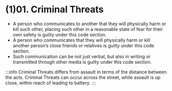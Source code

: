 # (1)01. Criminal Threats

- A person who communicates to another that they will physically harm or kill such other, placing such other in a reasonable state of fear for their own safety is guilty under this code section.
- A person who communicates that they will physically harm or kill another person’s close friends or relatives is guilty under this code section.
- Such communication can be not just verbal, but also in writing or transmitted through other media is guilty under this code section.

:::info
Criminal Threats differs from assault in terms of the distance between the acts. Criminal Threats can occur across the street, while assault is up close, within reach of leading to battery.
:::
